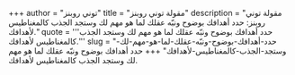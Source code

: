 +++
author = "توني روبنز"
title = "مقولة توني روبنز"
description = "مقولة توني روبنز: حدد أهدافك بوضوح ونبّه عقلك لما هو مهم لك وستجد الجذب كالمغناطيس لأهدافك."
quote = '''حدد أهدافك بوضوح ونبّه عقلك لما هو مهم لك وستجد الجذب كالمغناطيس لأهدافك.'''
slug = "حدد-أهدافك-بوضوح-ونبّه-عقلك-لما-هو-مهم-لك-وستجد-الجذب-كالمغناطيس-لأهدافك"
+++
حدد أهدافك بوضوح ونبّه عقلك لما هو مهم لك وستجد الجذب كالمغناطيس لأهدافك.
